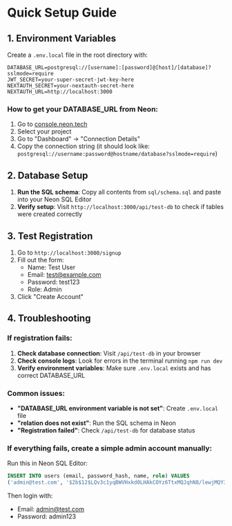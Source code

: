 # Quick Setup Guide

## 1. Environment Variables

Create a `.env.local` file in the root directory with:

```env
DATABASE_URL=postgresql://[username]:[password]@[host]/[database]?sslmode=require
JWT_SECRET=your-super-secret-jwt-key-here
NEXTAUTH_SECRET=your-nextauth-secret-here
NEXTAUTH_URL=http://localhost:3000
```

### How to get your DATABASE_URL from Neon:
1. Go to [console.neon.tech](https://console.neon.tech)
2. Select your project
3. Go to "Dashboard" → "Connection Details"
4. Copy the connection string (it should look like: `postgresql://username:password@hostname/database?sslmode=require`)

## 2. Database Setup

1. **Run the SQL schema**: Copy all contents from `sql/schema.sql` and paste into your Neon SQL Editor
2. **Verify setup**: Visit `http://localhost:3000/api/test-db` to check if tables were created correctly

## 3. Test Registration

1. Go to `http://localhost:3000/signup`
2. Fill out the form:
   - Name: Test User
   - Email: test@example.com
   - Password: test123
   - Role: Admin
3. Click "Create Account"

## 4. Troubleshooting

### If registration fails:

1. **Check database connection**: Visit `/api/test-db` in your browser
2. **Check console logs**: Look for errors in the terminal running `npm run dev`
3. **Verify environment variables**: Make sure `.env.local` exists and has correct DATABASE_URL

### Common issues:

- **"DATABASE_URL environment variable is not set"**: Create `.env.local` file
- **"relation does not exist"**: Run the SQL schema in Neon
- **"Registration failed"**: Check `/api/test-db` for database status

### If everything fails, create a simple admin account manually:

Run this in Neon SQL Editor:
```sql
INSERT INTO users (email, password_hash, name, role) VALUES 
('admin@test.com', '$2b$12$LQv3c1yqBWVHxkd0LHAkCOYz6TtxMQJqhN8/lewjMQY3Mn8zGO0Q.', 'Admin', 'admin');
```

Then login with:
- Email: admin@test.com  
- Password: admin123 